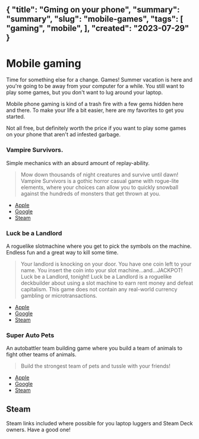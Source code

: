 {
    "title": "Gming on your phone",
    "summary": "summary",
    "slug": "mobile-games",
    "tags": [
        "gaming",
        "mobile",
    ],
    "created": "2023-07-29"
}
---

# Mobile gaming

Time for something else for a change. Games! Summer vacation is here and you're going to be away from your computer for a while. You still want to play some games, but you don't want to lug around your laptop.

Mobile phone gaming is kind of a trash fire with a few gems hidden here and there. To make your life a bit easier, here are my favorites to get you started.

Not all free, but definitely worth the price if you want to play some games on your phone that aren't ad infested garbage.

### Vampire Survivors.

Simple mechanics with an absurd amount of replay-ability. 

> Mow down thousands of night creatures and survive until dawn! Vampire Survivors is a gothic horror casual game with rogue-lite elements, where your choices can allow you to quickly snowball against the hundreds of monsters that get thrown at you.

- [Apple](https://apps.apple.com/us/app/vampire-survivors/id6444525702)
- [Google](https://play.google.com/store/apps/details?id=com.poncle.vampiresurvivors)
- [Steam](https://store.steampowered.com/app/1794680/Vampire_Survivors/)

### Luck be a Landlord

A roguelike slotmachine where you get to pick the symbols on the machine. Endless fun and a great way to kill some time.

> Your landlord is knocking on your door. You have one coin left to your name. You insert the coin into your slot machine...and...JACKPOT! Luck be a Landlord, tonight! Luck be a Landlord is a roguelike deckbuilder about using a slot machine to earn rent money and defeat capitalism. This game does not contain any real-world currency gambling or microtransactions.

- [Apple](https://apps.apple.com/us/app/luck-be-a-landlord/id6450724928)
- [Google](https://play.google.com/store/apps/details?id=com.trampolinetales.lbal)
- [Steam](https://store.steampowered.com/app/1404850/Luck_be_a_Landlord/)

### Super Auto Pets

An autobattler team building game where you build a team of animals to fight other teams of animals.

> Build the strongest team of pets and tussle with your friends! 

- [Apple](https://apps.apple.com/us/app/super-auto-pets/id1597449908)
- [Google](https://play.google.com/store/search?q=super+auto+pets&c=apps)
- [Steam](https://store.steampowered.com/app/1714040/Super_Auto_Pets/)

## Steam

Steam links included where possible for you laptop luggers and Steam Deck owners. Have a good one!